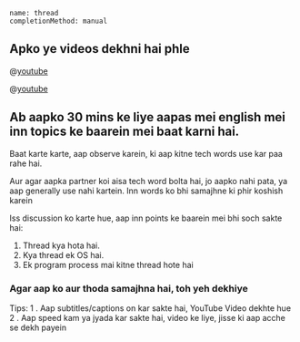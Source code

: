 ```ngMeta
name: thread
completionMethod: manual
```

## Apko ye videos dekhni hai phle

@[youtube](YB5I2w-8YQ4)


@[youtube](pwyoAH1AgF0)


## Ab aapko 30 mins ke liye aapas mei english mei inn topics ke baarein mei baat karni hai.
Baat karte karte, aap observe karein, ki aap kitne tech words use kar paa rahe hai.

Aur agar aapka partner koi aisa tech word bolta hai, jo aapko nahi pata, ya aap generally use nahi kartein. Inn words ko bhi samajhne ki phir koshish karein

Iss discussion ko karte hue, aap inn points ke baarein mei bhi soch sakte hai:

1. Thread kya hota hai.
2. Kya thread ek OS hai.
3. Ek program process mai kitne thread hote hai

### Agar aap ko aur thoda samajhna hai, toh yeh dekhiye

Tips:
1 . Aap subtitles/captions on kar sakte hai, YouTube Video dekhte hue
2 . Aap speed kam ya jyada kar sakte hai, video ke liye, jisse ki aap acche se dekh payein
